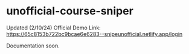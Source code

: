 # unofficial-course-sniper

Updated (2/10/24)
Official Demo Link: https://65c8153b722bc9bcae6e6283--snipeunofficial.netlify.app/login

Documentation soon.
